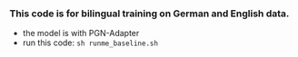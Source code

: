 ### This code is for bilingual training on German and English data.

- the model is with PGN-Adapter
- run this code: `sh runme_baseline.sh`